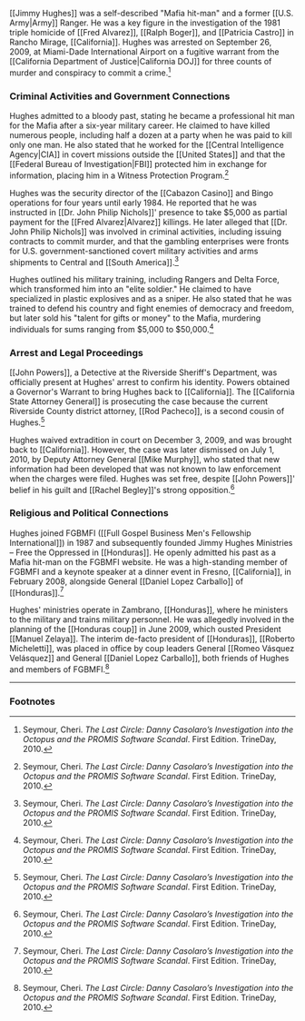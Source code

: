 [[Jimmy Hughes]] was a self-described "Mafia hit-man" and a former [[U.S. Army|Army]] Ranger. He was a key figure in the investigation of the 1981 triple homicide of [[Fred Alvarez]], [[Ralph Boger]], and [[Patricia Castro]] in Rancho Mirage, [[California]]. Hughes was arrested on September 26, 2009, at Miami-Dade International Airport on a fugitive warrant from the [[California Department of Justice|California DOJ]] for three counts of murder and conspiracy to commit a crime.[^1]

### Criminal Activities and Government Connections

Hughes admitted to a bloody past, stating he became a professional hit man for the Mafia after a six-year military career. He claimed to have killed numerous people, including half a dozen at a party when he was paid to kill only one man. He also stated that he worked for the [[Central Intelligence Agency|CIA]] in covert missions outside the [[United States]] and that the [[Federal Bureau of Investigation|FBI]] protected him in exchange for information, placing him in a Witness Protection Program.[^1]

Hughes was the security director of the [[Cabazon Casino]] and Bingo operations for four years until early 1984. He reported that he was instructed in [[Dr. John Philip Nichols]]' presence to take $5,000 as partial payment for the [[Fred Alvarez|Alvarez]] killings. He later alleged that [[Dr. John Philip Nichols]] was involved in criminal activities, including issuing contracts to commit murder, and that the gambling enterprises were fronts for U.S. government-sanctioned covert military activities and arms shipments to Central and [[South America]].[^1]

Hughes outlined his military training, including Rangers and Delta Force, which transformed him into an "elite soldier." He claimed to have specialized in plastic explosives and as a sniper. He also stated that he was trained to defend his country and fight enemies of democracy and freedom, but later sold his "talent for gifts or money" to the Mafia, murdering individuals for sums ranging from $5,000 to $50,000.[^1]

### Arrest and Legal Proceedings

[[John Powers]], a Detective at the Riverside Sheriff's Department, was officially present at Hughes' arrest to confirm his identity. Powers obtained a Governor's Warrant to bring Hughes back to [[California]]. The [[California State Attorney General]] is prosecuting the case because the current Riverside County district attorney, [[Rod Pacheco]], is a second cousin of Hughes.[^1]

Hughes waived extradition in court on December 3, 2009, and was brought back to [[California]]. However, the case was later dismissed on July 1, 2010, by Deputy Attorney General [[Mike Murphy]], who stated that new information had been developed that was not known to law enforcement when the charges were filed. Hughes was set free, despite [[John Powers]]' belief in his guilt and [[Rachel Begley]]'s strong opposition.[^1]

### Religious and Political Connections

Hughes joined FGBMFI ([[Full Gospel Business Men's Fellowship International]]) in 1987 and subsequently founded Jimmy Hughes Ministries – Free the Oppressed in [[Honduras]]. He openly admitted his past as a Mafia hit-man on the FGBMFI website. He was a high-standing member of FGBMFI and a keynote speaker at a dinner event in Fresno, [[California]], in February 2008, alongside General [[Daniel Lopez Carballo]] of [[Honduras]].[^1]

Hughes' ministries operate in Zambrano, [[Honduras]], where he ministers to the military and trains military personnel. He was allegedly involved in the planning of the [[Honduras coup]] in June 2009, which ousted President [[Manuel Zelaya]]. The interim de-facto president of [[Honduras]], [[Roberto Micheletti]], was placed in office by coup leaders General [[Romeo Vásquez Velásquez]] and General [[Daniel Lopez Carballo]], both friends of Hughes and members of FGBMFI.[^1]

---
### Footnotes

[^1]: Seymour, Cheri. *The Last Circle: Danny Casolaro’s Investigation into the Octopus and the PROMIS Software Scandal*. First Edition. TrineDay, 2010.